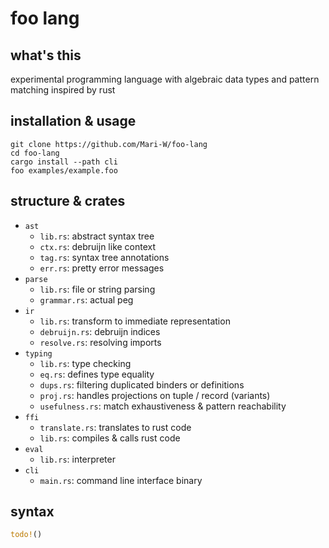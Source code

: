 # foo lang

## what's this
experimental programming language with algebraic data types and pattern matching inspired by rust

## installation & usage
```shell
git clone https://github.com/Mari-W/foo-lang
cd foo-lang
cargo install --path cli
foo examples/example.foo
```

## structure & crates
- `ast`
    - `lib.rs`: abstract syntax tree
    - `ctx.rs`: debruijn like context
    - `tag.rs`: syntax tree annotations
    - `err.rs`: pretty error messages
- `parse`
    - `lib.rs`: file or string parsing
    - `grammar.rs`: actual peg
- `ir`
    - `lib.rs`: transform to immediate representation
    - `debruijn.rs`: debruijn indices
    - `resolve.rs`: resolving imports
- `typing`
    - `lib.rs`: type checking
    - `eq.rs`: defines type equality
    - `dups.rs`: filtering duplicated binders or definitions
    - `proj.rs`: handles projections on tuple / record (variants)
    - `usefulness.rs`: match exhaustiveness & pattern reachability
- `ffi`
    - `translate.rs`: translates to rust code
    - `lib.rs`: compiles & calls rust code
- `eval`
    - `lib.rs`: interpreter
- `cli`
    - `main.rs`: command line interface binary

## syntax
```rust
todo!()
```
